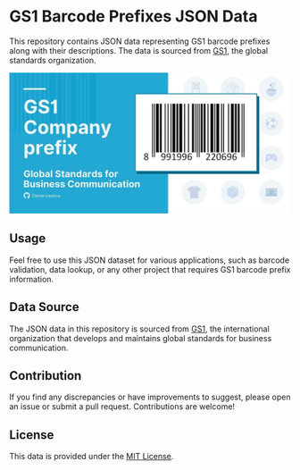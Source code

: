 # GS1 Barcode Prefixes JSON Data

This repository contains JSON data representing GS1 barcode prefixes along with their descriptions. The data is sourced from [GS1](https://www.gs1.org/standards/id-keys/company-prefix), the global standards organization.

![Banner](./GIT%20-%20Banner.jpg)

## Usage

Feel free to use this JSON dataset for various applications, such as barcode validation, data lookup, or any other project that requires GS1 barcode prefix information.

## Data Source

The JSON data in this repository is sourced from [GS1](https://www.gs1.org/standards/id-keys/company-prefix), the international organization that develops and maintains global standards for business communication.

## Contribution

If you find any discrepancies or have improvements to suggest, please open an issue or submit a pull request. Contributions are welcome!

## License

This data is provided under the [MIT License](LICENSE).
